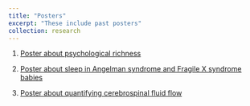 ```yaml
---
title: "Posters"
excerpt: "These include past posters"
collection: research
---
```


1. [Poster about psychological richness](posters/spsp_poster.png)

2. [Poster about sleep in Angelman syndrome and Fragile X syndrome babies](posters/sleep_poster.png)

3. [Poster about quantifying cerebrospinal fluid flow](posters/IMSI_Draftb.png)

